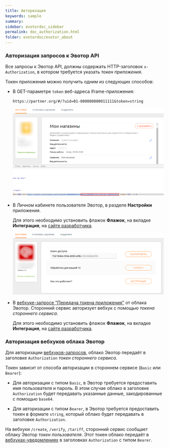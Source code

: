 ```yaml
---
title: Авторизация
keywords: sample
summary:
sidebar: evotordoc_sidebar
permalink: doc_authorization.html
folder: evotordoc/evotor_about
---
```


### Авторизация запросов к Эвотор API

Все запросы к Эвотор API, должны содержать HTTP-заголовок `x-Authorization`, в котором требуется указать *токен приложения*.

Токен приложения можно получить одним из следующих способов:

* В GET-параметре `token` веб-адреса iframe-приложения:
  ```curl
  https://partner.org/#/?uid=01-000000000011111&token=string
  ```

  ![Токен для интеграции с 1с](images/iframe_token.png)

* В Личном кабинете пользователя Эвотор, в разделе **Настройки** приложения.

  Для этого необходимо установить флажок **Флажок**, на вкладке **Интеграция**, на [сайте разработчика](https://dev.evotor.ru/#/store/auth/login).

  ![Токен для интеграции с 1с](images/1c_integration_API_key.png)

* В [вебхуке-запросе "Передача токена приложения"](https://api.evotor.ru/docs/#tag/Vebhuki-zaprosy%2Fpaths%2F~1partner.ru~1api~1v1~1user~1token%2Fpost) от облака Эвотор. Сторонний сервис авторизует вебхук с помощью *токена стороннего сервиса*.

  Для этого необходимо установить флажок **Флажок**, на вкладке **Интеграция**, на [сайте разработчика](https://dev.evotor.ru/).

### Авторизация вебхуков облака Эвотор

Для авторизации [вебхуков-запросов](https://api.evotor.ru/docs/#tag/Vebhuki-zaprosy), облако Эвотор передаёт в заголовке `Authorization` *токен стороннего сервиса*.

Токен зависит от способа авторизации в стороннем сервисе (`Basic` или `Bearer`):

* Для авторизации с типом `Basic`, в Эвотор требуется предоставить имя пользователя и пароль. В этом случае облако в заголовке `Authorization` будет передавать указанные данные, закодированные с помощью `base64`.

* Для авторизации с типом `Bearer`, в Эвотор требуется предоставить токен в формате `string`, который облако будет передавать в заголовке `Authorization`.

На вебхуки `/create`, `/verify`, `/tariff`, сторонний сервис сообщает облаку Эвотор *токен пользователя*. Этот токен облако передаёт в [вебхуках-уведомлениях](https://api.evotor.ru/docs/#tag/Vebhuki-uvedomleniya) в заголовках `Authorization` с типом `Bearer`.
